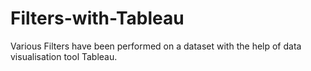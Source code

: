 # Filters-with-Tableau

Various Filters have been performed on a dataset with the help of data visualisation tool Tableau.
